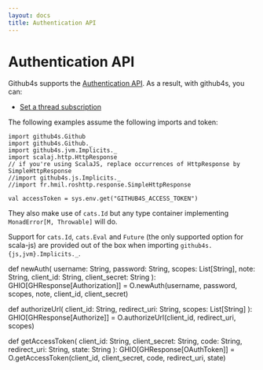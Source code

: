 ```yaml
---
layout: docs
title: Authentication API
---
```


# Authentication API

Github4s supports the [Authentication API](https://developer.github.com/v3/auth/). As a result,
with github4s, you can:

- [Set a thread subscription](#set-a-thread-subscription)

The following examples assume the following imports and token:

```tut:silent
import github4s.Github
import github4s.Github._
import github4s.jvm.Implicits._
import scalaj.http.HttpResponse
// if you're using ScalaJS, replace occurrences of HttpResponse by SimpleHttpResponse
//import github4s.js.Implicits._
//import fr.hmil.roshttp.response.SimpleHttpResponse

val accessToken = sys.env.get("GITHUB4S_ACCESS_TOKEN")
```

They also make use of `cats.Id` but any type container implementing `MonadError[M, Throwable]` will
do.

Support for `cats.Id`, `cats.Eval` and `Future` (the only supported option for scala-js) are
provided out of the box when importing `github4s.{js,jvm}.Implicits._`.


  def newAuth(
      username: String,
      password: String,
      scopes: List[String],
      note: String,
      client_id: String,
      client_secret: String
  ): GHIO[GHResponse[Authorization]] =
    O.newAuth(username, password, scopes, note, client_id, client_secret)

  def authorizeUrl(
      client_id: String,
      redirect_uri: String,
      scopes: List[String]
  ): GHIO[GHResponse[Authorize]] =
    O.authorizeUrl(client_id, redirect_uri, scopes)

  def getAccessToken(
      client_id: String,
      client_secret: String,
      code: String,
      redirect_uri: String,
      state: String
  ): GHIO[GHResponse[OAuthToken]] =
    O.getAccessToken(client_id, client_secret, code, redirect_uri, state)